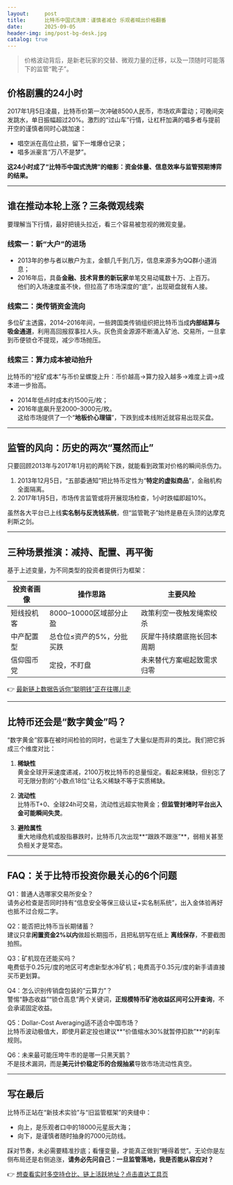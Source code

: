 ```yaml
---
layout:     post
title:      比特币中国式洗牌：谨慎者减仓 乐观者喊出价格翻番
date:       2025-09-05
header-img: img/post-bg-desk.jpg
catalog: true
---
```


> 价格波动背后，是新老玩家的交替、微观力量的迁移，以及一顶随时可能落下的监管“靴子”。

## 价格剧震的24小时
2017年1月5日凌晨，比特币价第一次冲破8500人民币，市场欢声雷动；可晚间突发跳水，单日振幅超过20%。激烈的“过山车”行情，让杠杆加满的唱多者与提前开空的谨慎者同时心跳加速：  
- 唱空派在高位止损，留下一堆爆仓记录；  
- 唱多派豪言“万八不是梦”。  

**这24小时成了“比特币中国式洗牌”的缩影：资金体量、信息效率与监管预期博弈的结果。**

---

## 谁在推动本轮上涨？三条微观线索
要理解当下行情，最好把镜头拉近，看三个容易被忽视的微观变量。

### 线索一：新“大户”的进场
- 2013年的参与者以散户为主，金额几千到几万，信息来源多为QQ群小道消息；  
- 2016年后，具备**金融、技术背景的新玩家**单笔交易动辄数十万、上百万。  
他们的入场速度虽不快，但拉高了市场深度的“底”，出现砸盘就有人接。

### 线索二：类传销资金流向
多位矿主透露，2014–2016年间，一些跨国类传销组织把比特币当成**内部结算与吸金通道**，利用高回报叙事拉人头。灰色资金源源不断涌入矿池、交易所，一旦拿到币便锁仓不提现，减少市场抛压。

### 线索三：算力成本被动抬升
比特币的“挖矿成本”与币价呈螺旋上升：币价越高→算力投入越多→难度上调→成本进一步抬高。  
- 2014年低点时成本约1500元/枚；  
- 2016年底飙升至2000–3000元/枚。  
这给市场提供了一个“**地板价心理锚**”，下跌到成本线附近就容易出现买盘。

---

## 监管的风向：历史的两次“戛然而止”
只要回顾2013年与2017年1月初的两轮下跌，就能看到政策对价格的瞬间杀伤力。

1. 2013年12月5日，“五部委通知”把比特币定性为“**特定的虚拟商品**”，金融机构全面隔离。  
2. 2017年1月5日，市场传言监管或将开展现场检查，1小时跌幅即超10%。  

虽然各大平台已上线**实名制与反洗钱系统**，但“监管靴子”始终是悬在头顶的达摩克利斯之剑。

---

## 三种场景推演：减持、配置、再平衡
基于上述变量，为不同类型的投资者提供行为框架：

| 投资者画像 | 操作思路                | 主要风险                     |
|-----------|-------------------------|------------------------------|
| 短线投机客 | 8000–10000区域部分止盈   | 政策利空一夜触发绳索绞杀     |
| 中产配置型 | 总仓位≤资产的5%，分批买跌 | 灰犀牛持续磨底拖长回本周期   |
| 信仰囤币党 | 定投，不盯盘              | 未来替代方案崛起致需求归零   |

👉 [最新链上数据告诉你“聪明钱”正在往哪儿走](https://okxdog.com/)

---

## 比特币还会是“数字黄金”吗？
“数字黄金”叙事在被时间检验的同时，也诞生了大量似是而非的类比。我们把它拆成三个维度对比：

1. **稀缺性**  
   黄金全球开采速度递减，2100万枚比特币的总量恒定。看起来稀缺，但别忘了可无限分割的“小数点18位”让名义稀缺不等于实质稀缺。  

2. **流动性**  
   比特币T+0、全球24h可交易，流动性远超实物黄金；**但监管封堵时平台出入金可能瞬间失灵**。  

3. **避险属性**  
   重大地缘危机或股指暴跌时，比特币几次出现**“跟跌不跟涨”**，弱相关甚至负相关才是常态。  

---

## FAQ：关于比特币投资你最关心的6个问题

Q1：普通人选哪家交易所安全？  
请务必检查是否同时持有“信息安全等保三级认证+实名制系统”，出入金体验再好也抵不过合规二字。

Q2：能否把比特币当长期储蓄？  
建议只拿**闲置资金2%以内**做超长期囤币，且把私钥写在纸上 **离线保存**，不要截图拍照。

Q3：矿机现在还能买吗？  
电费低于0.25元/度的地区可考虑新型水冷矿机；电费高于0.35元/度的新手请直接买币更划算。

Q4：怎么识别传销盘包装的“云算力”？  
警惕“静态收益”“锁仓高息”两个关键词，**正规模特币矿池收益区间可公开查询**，不会承诺固定收益。

Q5：Dollar-Cost Averaging适不适合中国市场？  
比特币波动极值大，即使月薪定投也建议**“价值缩水30%就暂停扣款”**的刹车规则。

Q6：未来最可能压垮牛市的是哪一只黑天鹅？  
不是技术漏洞，而是**美元计价稳定币的合规抽紧**导致市场流动性真空。

---

## 写在最后
比特币正站在“新技术实验”与“旧监管框架”的夹缝中：  
- 向上，是乐观者口中的18000元星辰大海；  
- 向下，是谨慎者随时抽身的7000元防线。  

踩对节奏，未必需要精准抄底；看懂变量，才能真正做到“睡得着觉”。无论你是左侧布局还是右侧追涨，**请务必先问自己：一旦监管落地，我是否能从容应对？**

👉 [想查看实时多空持仓比、链上活跃地址？点击直达工具页](https://okxdog.com/)